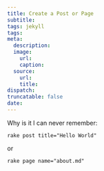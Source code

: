 ```yaml
---
title: Create a Post or Page
subtitle:
tags: jekyll
tags:
meta:
  description:
  image:
    url:
    caption:  
  source:
    url:
    title:
dispatch:
truncatable: false
date:
---
```

Why is it I can never remember:

~~~ shell
rake post title="Hello World"
~~~

or

~~~ shell
rake page name="about.md"
~~~
